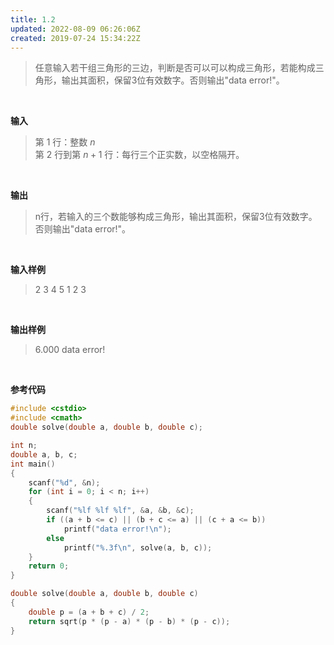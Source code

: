 ```yaml
---
title: 1.2
updated: 2022-08-09 06:26:06Z
created: 2019-07-24 15:34:22Z
---
```


>任意输入若干组三角形的三边，判断是否可以可以构成三角形，若能构成三角形，输出其面积，保留3位有效数字。否则输出"data error!"。

<br>

**输入**
>第 1 行：整数 $n$  
第 2 行到第 $n+1$ 行：每行三个正实数，以空格隔开。

<br>

**输出**
>n行，若输入的三个数能够构成三角形，输出其面积，保留3位有效数字。否则输出"data error!"。

<br>

**输入样例**
>2
3 4 5
1 2 3

<br>

**输出样例**
>6.000
data error!

<br>

**参考代码**
```c++
#include <cstdio>
#include <cmath>
double solve(double a, double b, double c);

int n;
double a, b, c;
int main()
{
    scanf("%d", &n);
    for (int i = 0; i < n; i++)
    {
        scanf("%lf %lf %lf", &a, &b, &c);
        if ((a + b <= c) || (b + c <= a) || (c + a <= b))
            printf("data error!\n");
        else
            printf("%.3f\n", solve(a, b, c));
    }
    return 0;
}

double solve(double a, double b, double c)
{
    double p = (a + b + c) / 2;
    return sqrt(p * (p - a) * (p - b) * (p - c));
}
```

